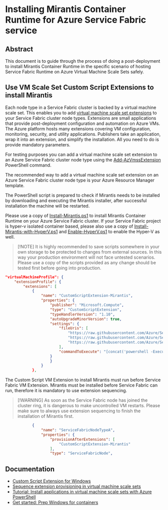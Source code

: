 # Installing Mirantis Container Runtime for Azure Service Fabric service

## Abstract 

This document is to guide through the process of doing a post-deployment to install Mirantis Container Runtime in the specific scenario of hosting Service Fabric Runtime on Azure Virtual Machine Scale Sets safely.

## Use VM Scale Set Custom Script Extensions to install Mirantis

Each node type in a Service Fabric cluster is backed by a virtual machine scale set. This enables you to add [virtual machine scale set extensions](https://docs.microsoft.com/en-us/azure/virtual-machines/extensions/overview) to your Service Fabric cluster node types. Extensions are small applications that provide post-deployment configuration and automation on Azure VMs. The Azure platform hosts many extensions covering VM configuration, monitoring, security, and utility applications. Publishers take an application, wrap it into an extension, and simplify the installation. All you need to do is provide mandatory parameters.

For testing purposes you can add a virtual machine scale set extension to an Azure Service Fabric cluster node type using the [Add-AzVmssExtension](https://docs.microsoft.com/powershell/module/az.compute/add-azvmssextension) PowerShell command.

The recommended way to add a virtual machine scale set extension on an Azure Service Fabric cluster node type is your Azure Resource Manager template.

The PowerShell script is prepared to check if Mirantis needs to be installed by downloading and executing the Mirantis installer, after successful installation the machine will be restarted.

Please use a copy of [Install-Mirantis.ps1](https://raw.githubusercontent.com/Azure/Service-Fabric-Troubleshooting-Guides/master/Scripts/Install-Mirantis.ps1) to install Mirantis Container Runtime on your Azure Service Fabric cluster. If your Service Fabric project is hyper-v isolated container based, please also use a copy of [Install-Mirantis-with-HyperV.ps1](https://raw.githubusercontent.com/Azure/Service-Fabric-Troubleshooting-Guides/master/Scripts/Install-Mirantis-with-HyperV.ps1) and [Enable-HyperV.ps1](https://raw.githubusercontent.com/Azure/Service-Fabric-Troubleshooting-Guides/master/Scripts/Enable-HyperV.ps1) to enable the Hyper-V as well.

> [!NOTE] It is highly recommended to save scripts somewhere in your own storage to be protected to changes from external sources. In this way your production environment will not face untested scenarios. Please use a copy of the scripts provided as any change should be tested first before going into production.

```json
"virtualMachineProfile": {
    "extensionProfile": {
        "extensions": [
            {
                "name": "CustomScriptExtension-Mirantis",
                "properties": {
                    "publisher": "Microsoft.Compute",
                    "type": "CustomScriptExtension",
                    "typeHandlerVersion": "1.10",
                    "autoUpgradeMinorVersion": true,
                    "settings": {
                        "fileUris": [
                            "https://raw.githubusercontent.com/Azure/Service-Fabric-Troubleshooting-Guides/master/Scripts/Enable-HyperV.ps1", 
                            "https://raw.githubusercontent.com/Azure/Service-Fabric-Troubleshooting-Guides/master/Scripts/Install-Mirantis-with-HyperV.ps1", 
                            "https://raw.githubusercontent.com/Azure/Service-Fabric-Troubleshooting-Guides/master/Scripts/Install-Mirantis.ps1" 
                        ],
                        "commandToExecute": "[concat('powershell -ExecutionPolicy Unrestricted -File .\\', 'Install-Mirantis-with-HyperV.ps1')]"
                    }
                    }
                }
            },
```

The Custom Script VM Extension to install Mirantis must run before Service Fabric VM Extension. Mirantis must be installed before Service Fabric can run, therefore it is mandatory to use extension sequencing. 

> [!WARNING] As soon as the Service Fabric node has joined the cluster ring, it is dangerous to make uncontrolled VM restarts. Please make sure to always use extension sequencing to finish the installation of Mirantis first.

```json
            {
                "name": "ServiceFabricNodeTypeA",
                "properties": {
                    "provisionAfterExtensions": [
                        "CustomScriptExtension-Mirantis"
                    ],
                    "type": "ServiceFabricNode",
```

## Documentation

- [Custom Script Extension for Windows](https://docs.microsoft.com/azure/virtual-machines/extensions/custom-script-windows)
- [Sequence extension provisioning in virtual machine scale sets](https://docs.microsoft.com/azure/virtual-machine-scale-sets/virtual-machine-scale-sets-extension-sequencing)
- [Tutorial: Install applications in virtual machine scale sets with Azure PowerShell](https://docs.microsoft.com/azure/virtual-machine-scale-sets/tutorial-install-apps-powershell)
- [Get started: Prep Windows for containers](https://docs.microsoft.com/virtualization/windowscontainers/quick-start/set-up-environment?tabs=dockerce)
